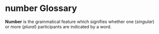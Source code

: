 # number Glossary
**Number** is the grammatical feature which signifies whether one (*singular*) or more (*plural*) participants are indicated by a word.